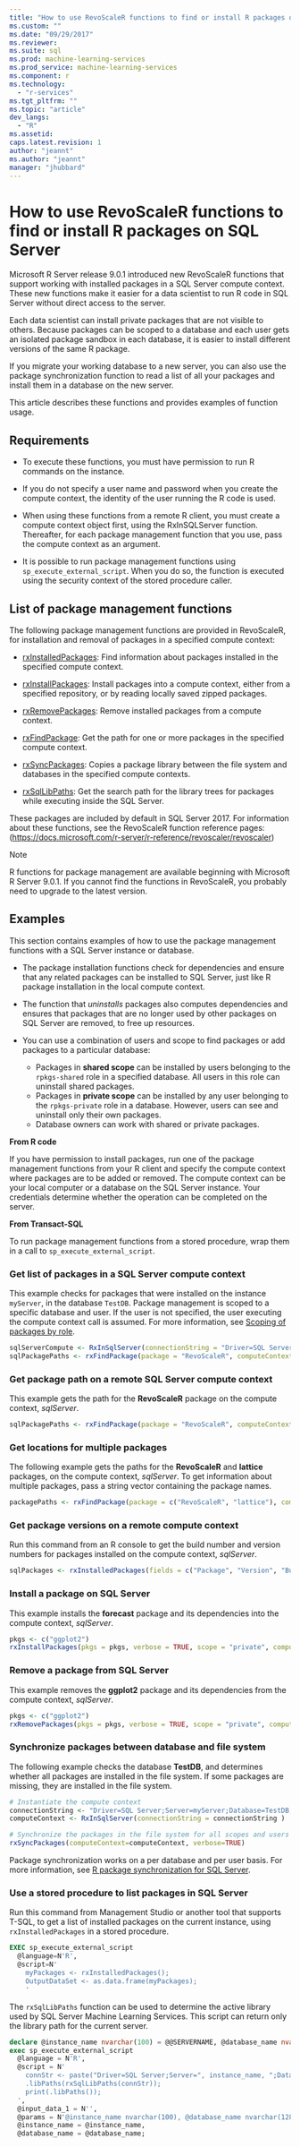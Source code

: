 ```yaml
---
title: "How to use RevoScaleR functions to find or install R packages on SQL Server | Microsoft Docs"
ms.custom: ""
ms.date: "09/29/2017"
ms.reviewer: 
ms.suite: sql
ms.prod: machine-learning-services
ms.prod_service: machine-learning-services
ms.component: r
ms.technology: 
  - "r-services"
ms.tgt_pltfrm: ""
ms.topic: "article"
dev_langs: 
  - "R"
ms.assetid:  
caps.latest.revision: 1
author: "jeannt"
ms.author: "jeannt"
manager: "jhubbard"
---
```

# How to use RevoScaleR functions to find or install R packages on SQL Server

Microsoft R Server release 9.0.1 introduced new RevoScaleR functions that support working with installed packages in a SQL Server compute context. These new functions make it easier for a data scientist to run R code in SQL Server without direct access to the server.

Each data scientist can install private packages that are not visible to others. Because packages can be scoped to a database and each user gets an isolated package sandbox in each database, it is easier to install different versions of the same R package.

If you migrate your working database to a new server, you can also use the package synchronization function to read a list of all your packages and install them in a database on the new server.

This article describes these functions and provides examples of function usage.

## Requirements

+ To execute these functions, you must have permission to run R commands on the instance.

+ If you do not specify a user name and password when you create the compute context, the identity of the user running the R code is used.

+ When using these functions from a remote R client, you must create a compute context object first, using the RxInSQLServer function. Thereafter, for each package management function that you use, pass the compute context as an argument.

+ It is possible to run package management functions using `sp_execute_external_script`. When you do so, the function is executed using the security context of the stored procedure caller.

## List of package management functions

The following package management functions are provided in RevoScaleR, for installation and removal of packages in a specified compute context:

+ [rxInstalledPackages](https://docs.microsoft.com/r-server/r-reference/revoscaler/rxinstalledpackages): Find information about packages installed in the specified compute context.

+ [rxInstallPackages](https://docs.microsoft.com/r-server/r-reference/revoscaler/rxinstallpackages): Install packages into a compute context, either from a specified repository, or by reading locally saved zipped packages.

+ [rxRemovePackages](https://docs.microsoft.com/r-server/r-reference/revoscaler/rxremovepackages): Remove installed packages from a compute context.

+ [rxFindPackage](https://docs.microsoft.com/r-server/r-reference/revoscaler/rxfindpackage): Get the path for one or more packages in the specified compute context.

+ [rxSyncPackages](https://docs.microsoft.com/r-server/r-reference/revoscaler/rxsyncpackages): Copies a package library between the file system and databases in the specified compute contexts.

+ [rxSqlLibPaths](https://docs.microsoft.com/r-server/r-reference/revoscaler/rxsqllibpaths): Get the search path for the library trees for packages while executing inside the SQL Server.

These packages are included by default in SQL Server 2017. For information about these functions, see the RevoScaleR function reference pages: (https://docs.microsoft.com/r-server/r-reference/revoscaler/revoscaler)

> [!NOTE]
> R functions for package management are available beginning with Microsoft R Server 9.0.1. If you cannot find the functions in RevoScaleR, you probably need to upgrade to the latest version. 
## Examples

This section contains examples of how to use the package management functions with a SQL Server instance or database. 

+ The package installation functions check for dependencies and ensure that any related packages can be installed to SQL Server, just like R package installation in the local compute context.

+ The function that _uninstalls_ packages also computes dependencies and ensures that packages that are no longer used by other packages on SQL Server are removed, to free up resources.

+ You can use a combination of users and scope to find packages or add packages to a particular database:

    + Packages in **shared scope** can be installed by users belonging to the `rpkgs-shared` role in a specified database. All users in this role can uninstall shared packages.
    + Packages in **private scope** can be installed by any user belonging to the `rpkgs-private` role in a database. However, users can see and uninstall only their own packages.
    + Database owners can work with shared or private packages.

**From R code**

If you have permission to install packages, run one of the package management functions from your R client and specify the compute context where packages are to be added or removed.  The compute context can be your local computer or a database on the SQL Server instance. Your credentials determine whether the operation can be completed on the server.

**From Transact-SQL**

To run package management functions from a stored procedure, wrap them in a call to `sp_execute_external_script`.

### Get list of packages in a SQL Server compute context

This example checks for packages that were installed on the instance `myServer`, in the database `TestDB`. Package management is scoped to a specific database and user. If the user is not specified, the user executing the compute context call is assumed. For more information, see [Scoping of packages by role](#bkmk_scope).

```R
sqlServerCompute <- RxInSqlServer(connectionString = "Driver=SQL Server;Server=myServer;Database=TestDB;Uid=myID;Pwd=myPwd;");
sqlPackagePaths <- rxFindPackage(package = "RevoScaleR", computeContext = sqlServerCompute);
```

### Get package path on a remote SQL Server compute context

This example gets the path for the **RevoScaleR** package on the compute context, *sqlServer*.

  ```R
  sqlPackagePaths <- rxFindPackage(package = "RevoScaleR", computeContext = sqlServerL)
  ```

### Get locations for multiple packages

The following example gets the paths for the **RevoScaleR** and **lattice** packages, on the compute context, *sqlServer*. To get information about multiple packages, pass a string vector containing the package names.

  ```R
  packagePaths <- rxFindPackage(package = c("RevoScaleR", "lattice"), computeContext = sqlServer)
  ```


### Get package versions on a remote compute context

Run this command from an R console to get the build number and version numbers for packages installed on the compute context, *sqlServer*.

  ```R
  sqlPackages <- rxInstalledPackages(fields = c("Package", "Version", "Built"), computeContext = sqlServer)
```

### Install a package on SQL Server

This example installs the **forecast** package and its dependencies into the compute context, *sqlServer*.

  ```R
  pkgs <- c("ggplot2")
  rxInstallPackages(pkgs = pkgs, verbose = TRUE, scope = "private", computeContext = sqlServer)
  ```

### Remove a package from SQL Server

This example removes the **ggplot2** package and its dependencies from the compute context, *sqlServer*.

  ```R
  pkgs <- c("ggplot2")
  rxRemovePackages(pkgs = pkgs, verbose = TRUE, scope = "private", computeContext = sqlServer)
  ```

### Synchronize packages between database and file system

The following example checks the database **TestDB**, and determines whether all packages are installed in the file system. If some packages are missing, they are installed in the file system.

```R
# Instantiate the compute context
connectionString <- "Driver=SQL Server;Server=myServer;Database=TestDB;Trusted_Connection=True;"
computeContext <- RxInSqlServer(connectionString = connectionString )

# Synchronize the packages in the file system for all scopes and users
rxSyncPackages(computeContext=computeContext, verbose=TRUE)
```

Package synchronization works on a per database and per user basis. For more information, see [R package synchronization for SQL Server](../r/package-install-uninstall-and-sync.md).

### Use a stored procedure to list packages in SQL Server

Run this command from Management Studio or another tool that supports T-SQL, to get a list of installed packages on the current instance, using `rxInstalledPackages` in a stored procedure.

```SQL
EXEC sp_execute_external_script 
  @language=N'R', 
  @script=N'
    myPackages <- rxInstalledPackages();
    OutputDataSet <- as.data.frame(myPackages);
    '
```

The `rxSqlLibPaths` function can be used to determine the active library used by SQL Server Machine Learning Services. This script can return only the library path for the current server. 

```SQL
declare @instance_name nvarchar(100) = @@SERVERNAME, @database_name nvarchar(128) = db_name();
exec sp_execute_external_script 
  @language = N'R',
  @script = N'
    connStr <- paste("Driver=SQL Server;Server=", instance_name, ";Database=", database_name, ";Trusted_Connection=true;", sep="");
    .libPaths(rxSqlLibPaths(connStr));
    print(.libPaths());
  ', 
  @input_data_1 = N'', 
  @params = N'@instance_name nvarchar(100), @database_name nvarchar(128)',
  @instance_name = @instance_name, 
  @database_name = @database_name;
```
